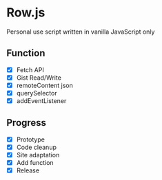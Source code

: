 # Row.js
Personal use script written in vanilla JavaScript only

## Function
- [x] Fetch API
- [x] Gist Read/Write
- [x] remoteContent json
- [x] querySelector
- [x] addEventListener

## Progress
- [x] Prototype
- [x] Code cleanup
- [x] Site adaptation
- [x] Add function
- [x] Release
